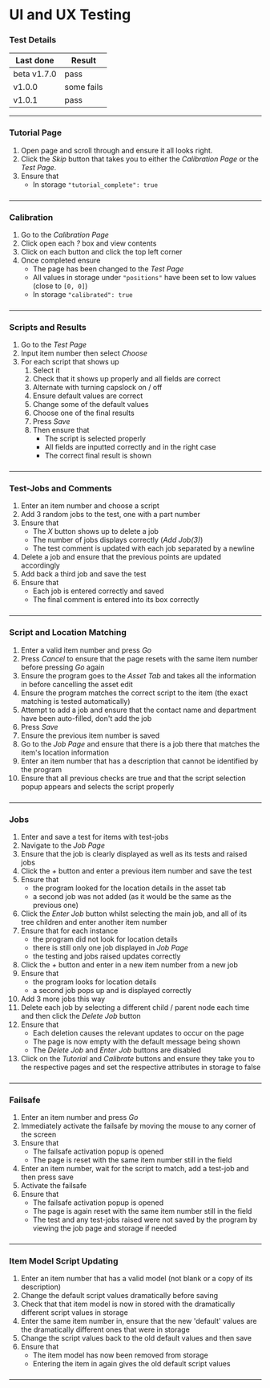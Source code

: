 # UI and UX Testing

### Test Details

| Last done | Result |
| ----------- | ----------- |
| beta v1.7.0 | pass |
| v1.0.0 | some fails |
| v1.0.1 | pass |

---

### Tutorial Page

1. Open page and scroll through and ensure it all looks right.
2. Click the *Skip* button that takes you to either the *Calibration Page* or the *Test Page*.
3. Ensure that
    - In storage `"tutorial_complete": true`

###
---

### Calibration

1. Go to the *Calibration Page*
2. Click open each *?* box and view contents
3. Click on each button and click the top left corner
4. Once completed ensure
    - The page has been changed to the *Test Page*
    - All values in storage under `"positions"` have been set to low values (close to `[0, 0]`)
    - In storage `"calibrated": true`

###
---

### Scripts and Results

1. Go to the *Test Page*
2. Input item number then select *Choose*
3. For each script that shows up
    1. Select it
    2. Check that it shows up properly and all fields are correct
    3. Alternate with turning capslock on / off
    3. Ensure default values are correct
    4. Change some of the default values
    5. Choose one of the final results
    6. Press *Save*
    7. Then ensure that
        - The script is selected properly
        - All fields are inputted correctly and in the right case
        - The correct final result is shown


###
---

### Test-Jobs and Comments

1. Enter an item number and choose a script
2. Add 3 random jobs to the test, one with a part number
3. Ensure that
    - The *X* button shows up to delete a job
    - The number of jobs displays correctly (*Add Job(3)*)
    - The test comment is updated with each job separated by a newline
4. Delete a job and ensure that the previous points are updated accordingly
5. Add back a third job and save the test
6. Ensure that
    - Each job is entered correctly and saved
    - The final comment is entered into its box correctly

###
---

### Script and Location Matching

1. Enter a valid item number and press *Go*
2. Press *Cancel* to ensure that the page resets with the same item number before pressing *Go* again
2. Ensure the program goes to the *Asset Tab* and takes all the information in before cancelling the asset edit
3. Ensure the program matches the correct script to the item (the exact matching is tested automatically)
4. Attempt to add a job and ensure that the contact name and department have been auto-filled, don't add the job
5. Press *Save*
6. Ensure the previous item number is saved
6. Go to the *Job Page* and ensure that there is a job there that matches the item's location information
7. Enter an item number that has a description that cannot be identified by the program
8. Ensure that all previous checks are true and that the script selection popup appears and selects the script properly

###
---

### Jobs

1. Enter and save a test for items with test-jobs
2. Navigate to the *Job Page*
3. Ensure that the job is clearly displayed as well as its tests and raised jobs
4. Click the *+* button and enter a previous item number and save the test
5. Ensure that 
    - the program looked for the location details in the asset tab
    - a second job was not added (as it would be the same as the previous one)
6. Click the *Enter Job* button whilst selecting the main job, and all of its tree children and enter another item number
7. Ensure that for each instance
    - the program did not look for location details
    - there is still only one job displayed in *Job Page*
    - the testing and jobs raised updates correctly
8. Click the *+* button and enter in a new item number from a new job
9. Ensure that
    - the program looks for location details
    - a second job pops up and is displayed correctly
10. Add 3 more jobs this way
11. Delete each job by selecting a different child / parent node each time and then click the *Delete Job* button
12. Ensure that
    - Each deletion causes the relevant updates to occur on the page
    - The page is now empty with the default message being shown
    - The *Delete Job* and *Enter Job* buttons are disabled
13. Click on the *Tutorial* and *Calibrate* buttons and ensure they take you to the respective pages and set the respective attributes in storage to false

###
---

### Failsafe 

1. Enter an item number and press *Go*
2. Immediately activate the failsafe by moving the mouse to any corner of the screen
3. Ensure that 
    - The failsafe activation popup is opened
    - The page is reset with the same item number still in the field
4. Enter an item number, wait for the script to match, add a test-job and then press save
5. Activate the failsafe
6. Ensure that
    - The failsafe activation popup is opened
    - The page is again reset with the same item number still in the field
    - The test and any test-jobs raised were not saved by the program by viewing the job page and storage if needed

###
---

### Item Model Script Updating

1. Enter an item number that has a valid model (not blank or a copy of its description)
2. Change the default script values dramatically before saving
3. Check that that item model is now in stored with the dramatically different script values in storage
4. Enter the same item number in, ensure that the new 'default' values are the dramatically different ones that were in storage
5. Change the script values back to the old default values and then save
6. Ensure that
    - The item model has now been removed from storage
    - Entering the item in again gives the old default script values

###
---
